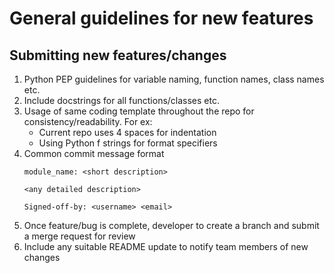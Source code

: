# General guidelines for new features

## Submitting new features/changes

1. Python PEP guidelines for variable naming, function names, class names etc.
2. Include docstrings for all functions/classes etc.
3. Usage of same coding template throughout the repo for consistency/readability. For ex:
    - Current repo uses 4 spaces for indentation
    - Using Python f strings for format specifiers
4. Common commit message format
    ```
    module_name: <short description>
    
    <any detailed description>
    
    Signed-off-by: <username> <email>
    ```
4. Once feature/bug is complete, developer to create a branch and submit a merge request for review
5. Include any suitable README update to notify team members of new changes
